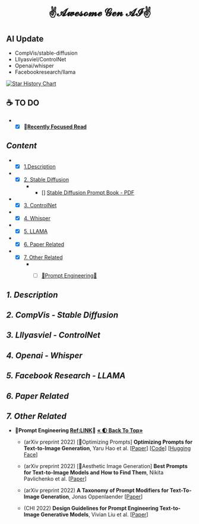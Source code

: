 # <p align=center> ✌𝓐𝔀𝓮𝓼𝓸𝓶𝓮 𝓖𝓮𝓷 𝓐𝓘✌ </p>

## AI Update
- CompVis/stable-diffusion
- Lllyasviel/ControlNet
- Openai/whisper
- Facebookresearch/llama

[![Star History Chart](https://api.star-history.com/svg?repos=CompVis/stable-diffusion,lllyasviel/ControlNet,openai/whisper,facebookresearch/llama&type=Date)](https://star-history.com/#CompVis/stable-diffusion&lllyasviel/ControlNet&openai/whisper&facebookresearch/llama)

## :coffee: TO DO
* -  [x] :dart:[**Recently Focused Read**]()

## <span id="head-content"> *Content* </span>
* - [x] [1.Description](#description)

* - [x] [2. Stable Diffusion](#sd)
	* - [] [Stable Diffusion Prompt Book - PDF](#https://cdn.openart.ai/assets/Stable%20Diffusion%20Prompt%20Book%20From%20OpenArt%2011-13.pdf)
* - [x] [3. ControlNet](#ControlNet)
* - [x] [4. Whisper](#Whisper)
* - [x] [5. LLAMA](#LLAMA)
* - [x] [6. Paper Related](#paper)
* - [x] [7. Other Related](#other)
	* - [ ] [📝Prompt Engineering📝](#head-PE)


## <span id="description"> *1. Description* </span>

## <span id="sd"> *2. CompVis - Stable Diffusion* </span>

## <span id="ControlNet"> *3. Lllyasviel - ControlNet* </span>

## <span id="Whisper"> *4. Openai - Whisper* </span>

## <span id="LLAMA"> *5. Facebook Research - LLAMA* </span>

## <span id="paper"> *6. Paper Related* </span>

## <span id="other"> *7. Other Related* </span>
* <span id="head-PE"> **📝Prompt Engineering [Ref:LINK](https://www.promptingguide.ai/)📝** </span> **[       «	:first_quarter_moon: Back To Top»       ](#)**

	* (arXiv preprint 2022) [💬Optimizing Prompts] **Optimizing Prompts for Text-to-Image Generation**, Yaru Hao et al. [[Paper](https://arxiv.org/abs/2212.09611)] [[Code](https://github.com/microsoft/LMOps)] [[Hugging Face](https://huggingface.co/spaces/microsoft/Promptist)] 
	
	* (arXiv preprint 2022) [💬Aesthetic Image Generation] **Best Prompts for Text-to-Image Models and How to Find Them**, Nikita Pavlichenko et al.  [[Paper](https://arxiv.org/abs/2209.11711)] 

	* (arXiv preprint 2022) **A Taxonomy of Prompt Modifiers for Text-To-Image Generation**, Jonas Oppenlaender [[Paper](https://arxiv.org/abs/2204.13988)] 

	* (CHI 2022) **Design Guidelines for Prompt Engineering Text-to-Image Generative Models**, Vivian Liu et al. [[Paper](https://dl.acm.org/doi/abs/10.1145/3491102.3501825)] 
